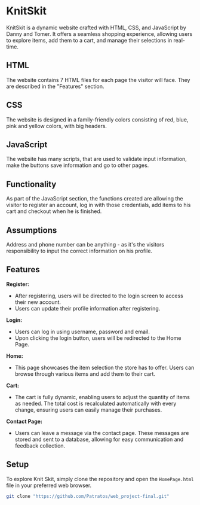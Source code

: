 # KnitSkit

KnitSkit is a dynamic website crafted with HTML, CSS, and JavaScript by Danny and Tomer. It offers a seamless shopping experience, allowing users to explore items, add them to a cart, and manage their selections in real-time.

## HTML

The website contains 7 HTML files for each page the visitor will face.
They are described in the "Features" section.

## CSS

The website is designed in a family-friendly colors consisting of red, blue, pink and yellow colors, with big headers.

## JavaScript

The website has many scripts, that are used to validate input information, make the buttons save information and go to other pages.

## Functionality

As part of the JavaScript section, the functions created are allowing the visitor to register an account, log in with those credentials, add items to his cart and checkout when he is finished.

## Assumptions

Address and phone number can be anything - as it's the visitors responsibility to input the correct information on his profile. 

## Features

**Register:**
- After registering, users will be directed to the login screen to access their new account.
- Users can update their profile information after registering.

**Login:**
- Users can log in using username, password and email.
- Upon clicking the login button, users will be redirected to the Home Page.

**Home:**
- This page showcases the item selection the store has to offer. Users can browse through various items and add them to their cart.

**Cart:**
- The cart is fully dynamic, enabling users to adjust the quantity of items as needed. The total cost is recalculated automatically with every change, ensuring users can easily manage their purchases.

**Contact Page:**
- Users can leave a message via the contact page. These messages are stored and sent to a database, allowing for easy communication and feedback collection.

## Setup

To explore Knit Skit, simply clone the repository and open the `HomePage.html` file in your preferred web browser.

```bash
git clone "https://github.com/Patratos/web_project-final.git"

